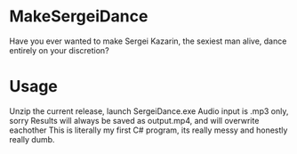# MakeSergeiDance
 Have you ever wanted to make Sergei Kazarin, the sexiest man alive, dance entirely on your discretion? 
# Usage
 Unzip the current release, launch SergeiDance.exe
 Audio input is .mp3 only, sorry
 Results will always be saved as output.mp4, and will overwrite eachother
 This is literally my first C# program, its really messy and honestly really dumb.